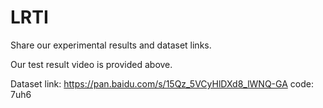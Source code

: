 # LRTI
Share our experimental results and dataset links.

Our test result video is provided above.

Dataset link: https://pan.baidu.com/s/15Qz_5VCyHlDXd8_lWNQ-GA  code: 7uh6
